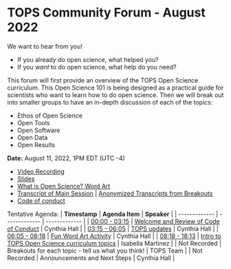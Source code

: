 # TOPS Community Forum - August 2022

 We want to hear from you! 
 - If you already *do* open science, what helped you? 
 - If you *want* to do open science, what help do you need? 
 
This forum will first provide an overview of the TOPS Open Science curriculum. This Open Science 101 is being designed as a practical guide for scientists who want to learn how to do open science.
Then we will break out into smaller groups to have an in-depth discussion of each of the topics: 
- Ethos of Open Science 
- Open Tools
- Open Software 
- Open Data
- Open Results

**Date:** August 11, 2022, 1PM EDT (UTC -4)

- [Video Recording](https://www.youtube.com/watch?v=BgvIbzRsX-M)
- [Slides](https://doi.org/10.5281/zenodo.6983153)
- [What is Open Science? Word Art](https://doi.org/10.5281/zenodo.6986412)
- [Transcript of Main Session](./20220811_transcript.md) | [Anonymized Transcripts from Breakouts](https://doi.org/10.5281/zenodo.7023556)
- [Code of conduct](../Code_Of_Conduct.md)

Tentative Agenda:
| **Timestamp** | **Agenda Item** | **Speaker** |
| ------------- | ------------- | ------------- |
| [00:00 - 03:15](https://youtu.be/BgvIbzRsX-M?t=0) | [Welcome and Review of Code of Conduct](https://youtu.be/BgvIbzRsX-M?t=14) | Cynthia Hall |
| [03:15 - 06:05](https://youtu.be/BgvIbzRsX-M?t=195) | [TOPS updates](https://youtu.be/BgvIbzRsX-M?t=195)  | Cynthia Hall |
| [06:05 - 08:18](https://youtu.be/BgvIbzRsX-M?t=365) | [Fun Word Art Activity](https://youtu.be/BgvIbzRsX-M?t=365) | Cynthia Hall |
| [08:18 - 18:13](https://youtu.be/BgvIbzRsX-M?t=498) | [Intro to TOPS Open Science curriculum topics](https://youtu.be/BgvIbzRsX-M?t=498) | Isabella Martinez |
| Not Recorded | Breakouts for each topic - tell us what you think! | TOPS Team |
| Not Recorded | Announcements and Next Steps | Cynthia Hall |
